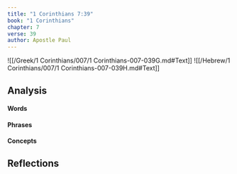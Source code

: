 ```yaml
---
title: "1 Corinthians 7:39"
book: "1 Corinthians"
chapter: 7
verse: 39
author: Apostle Paul
---
```

![[/Greek/1 Corinthians/007/1 Corinthians-007-039G.md#Text]]
![[/Hebrew/1 Corinthians/007/1 Corinthians-007-039H.md#Text]]

## Analysis

#### Words

#### Phrases

#### Concepts

## Reflections
